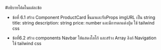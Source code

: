 #อธิบายโค้ดในแต่ละข้อ 
* ข้อที่ 6.1
สร้าง Component ProductCard ขึ้นมาและรับProps
imgURL เป็น string
title: string 
description: string 
price: number 
และมีการตกแต่งปุ่ม
ใช้ tailwind css

* ข้อที่6.2
สร้าง components Navbar
ให้แสดงโลโก้ และสร้าง Array ลิงก์ Navigation 
ใช้ tailwind css